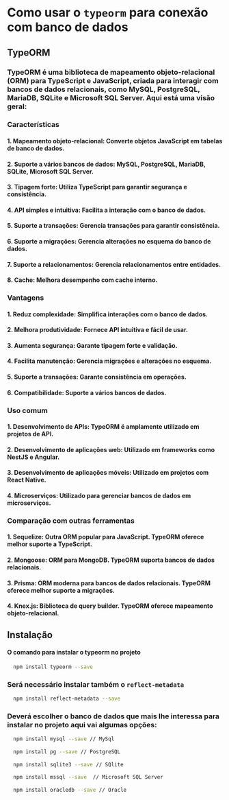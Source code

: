 # Como usar o `typeorm` para conexão com banco de dados

## TypeORM
### TypeORM é uma biblioteca de mapeamento objeto-relacional (ORM) para TypeScript e JavaScript, criada para interagir com bancos de dados relacionais, como MySQL, PostgreSQL, MariaDB, SQLite e Microsoft SQL Server. Aqui está uma visão geral:
### Características
#### 1. Mapeamento objeto-relacional: Converte objetos JavaScript em tabelas de banco de dados.
#### 2. Suporte a vários bancos de dados: MySQL, PostgreSQL, MariaDB, SQLite, Microsoft SQL Server.
#### 3. Tipagem forte: Utiliza TypeScript para garantir segurança e consistência.
#### 4. API simples e intuitiva: Facilita a interação com o banco de dados.
#### 5. Suporte a transações: Gerencia transações para garantir consistência.
#### 6. Suporte a migrações: Gerencia alterações no esquema do banco de dados.
#### 7. Suporte a relacionamentos: Gerencia relacionamentos entre entidades.
#### 8. Cache: Melhora desempenho com cache interno.
### Vantagens
#### 1. Reduz complexidade: Simplifica interações com o banco de dados.
#### 2. Melhora produtividade: Fornece API intuitiva e fácil de usar.
#### 3. Aumenta segurança: Garante tipagem forte e validação.
#### 4. Facilita manutenção: Gerencia migrações e alterações no esquema.
#### 5. Suporte a transações: Garante consistência em operações.
#### 6. Compatibilidade: Suporte a vários bancos de dados.
### Uso comum
#### 1. Desenvolvimento de APIs: TypeORM é amplamente utilizado em projetos de API.
#### 2. Desenvolvimento de aplicações web: Utilizado em frameworks como NestJS e Angular.
#### 3. Desenvolvimento de aplicações móveis: Utilizado em projetos com React Native.
#### 4. Microserviços: Utilizado para gerenciar bancos de dados em microserviços.
### Comparação com outras ferramentas
#### 1. Sequelize: Outra ORM popular para JavaScript. TypeORM oferece melhor suporte a TypeScript.
#### 2. Mongoose: ORM para MongoDB. TypeORM suporta bancos de dados relacionais.
#### 3. Prisma: ORM moderna para bancos de dados relacionais. TypeORM oferece melhor suporte a migrações.
#### 4. Knex.js: Biblioteca de query builder. TypeORM oferece mapeamento objeto-relacional.

## Instalação
#### O comando para instalar o typeorm no projeto
```sh
  npm install typeorm --save 
```
### Será necessário instalar também o `reflect-metadata`
```sh
  npm install reflect-metadata --save 
```
### Deverá escolher o banco de dados que mais lhe interessa para instalar no projeto aqui vai algumas opções:
```sh
  npm install mysql --save // MySql 
  
  npm install pg --save // PostgreSQL
  
  npm install sqlite3 --save // SQlite
  
  npm install mssql --save  // Microsoft SQL Server 
  
  npm install oracledb --save // Oracle
```